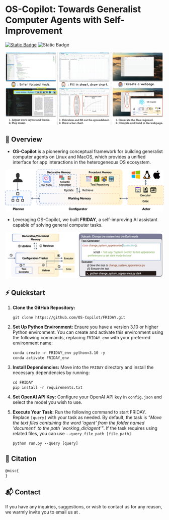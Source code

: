 # OS-Copilot: Towards Generalist Computer Agents with Self-Improvement

[![Static Badge](https://img.shields.io/badge/MIT-License-green)](https://github.com/OS-Copilot/FRIDAY/blob/main/LICENSE)
![Static Badge](https://img.shields.io/badge/python-3.10-blue)

<p align="center">
  <img src='pic/demo.png' width=550>
</p>

## 📖 Overview

- **OS-Copilot** is a pioneering conceptual framework for building generalist computer agents on Linux and MacOS, which provides a unified interface for app interactions in the heterogeneous OS ecosystem.
  
<p align="center">
  <img src='pic/framework.png' width=550>
</p>

- Leveraging OS-Copilot, we built **FRIDAY**, a self-improving AI assistant capable of solving general computer tasks.

<p align="center">
  <img src='pic/FRIDAY.png' width=550>
</p>

## ⚡️ Quickstart

1. **Clone the GitHub Repository:** 

   ```
   git clone https://github.com/OS-Copilot/FRIDAY.git
   ```

2. **Set Up Python Environment:** Ensure you have a version 3.10 or higher Python environment. You can create and
   activate this environment using the following commands, replacing `FRIDAY_env` with your preferred environment
   name:

   ```
   conda create -n FRIDAY_env python=3.10 -y
   conda activate FRIDAY_env
   ```

3. **Install Dependencies:** Move into the `FRIDAY` directory and install the necessary dependencies by running:

   ```
   cd FRIDAY
   pip install -r requirements.txt
   ```

4. **Set OpenAI API Key:** Configure your OpenAI API key in `config.json` and select the model you wish to use.

5. **Execute Your Task:** Run the following command to start FRIDAY. Replace `[query]` with your task as needed. By default, the task is *"Move the text files containing the word 'agent' from the folder named 'document' to the path 'working_dir/agent'"*.  If the task requires using related files, you can use `--query_file_path [file_path]`.
   ```
   python run.py --query [query]
   ```


<!-- ## 👨‍💻‍ Contributors

<a href="">
  <img src="" />
</a>

Made with [contrib.rocks](https://contrib.rocks). -->


## 🔎 Citation

```
@misc{
}
```


## 📬 Contact

If you have any inquiries, suggestions, or wish to contact us for any reason, we warmly invite you to email us at .